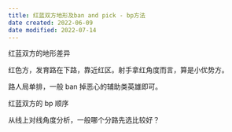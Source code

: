 ```yaml
---
title: 红蓝双方地形及ban and pick - bp方法
date created: 2022-06-09
date modified: 2022-07-14
---
```


红蓝双方的地形差异

红色方，发育路在下路，靠近红区。射手拿红角度而言，算是小优势方。

路人局单排，一般 ban 掉恶心的辅助类英雄即可。

红蓝双方的 bp 顺序

从线上对线角度分析，一般哪个分路先选比较好？
